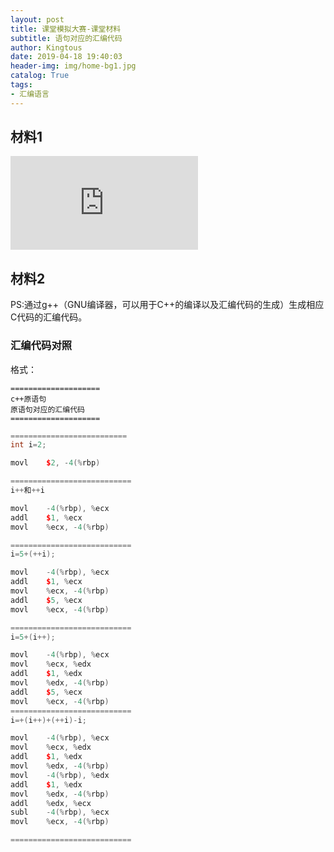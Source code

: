 ```yaml
---
layout: post
title: 课堂模拟大赛-课堂材料
subtitle: 语句对应的汇编代码
author: Kingtous
date: 2019-04-18 19:40:03
header-img: img/home-bg1.jpg
catalog: True
tags:
- 汇编语言
---
```


## 材料1

![](http://39.107.226.2/index.php?user/publicLink&fid=615aseMLHQBqWM9DsPuwaVwod_YAcRWgX6ju0V86Q0roX3iiSU-dTt9sO98lpUQwAJPf8ty7ckREeGh0bt1cHdgQH5M3J6gwq-ENfRt9h8_5gs44CptG5zVNkDTK8A&file_name=/%E7%AE%97%E6%B3%95.png)

## 材料2

PS:通过g++（GNU编译器，可以用于C++的编译以及汇编代码的生成）生成相应C代码的汇编代码。

### 汇编代码对照

格式：

```
====================
c++原语句
原语句对应的汇编代码
====================
```

```c++
==========================
int i=2;

movl	$2, -4(%rbp)

===========================
i++和++i

movl	-4(%rbp), %ecx
addl	$1, %ecx
movl	%ecx, -4(%rbp)

===========================
i=5+(++i);

movl	-4(%rbp), %ecx
addl	$1, %ecx
movl	%ecx, -4(%rbp)
addl	$5, %ecx
movl	%ecx, -4(%rbp)

===========================
i=5+(i++);

movl	-4(%rbp), %ecx
movl	%ecx, %edx
addl	$1, %edx
movl	%edx, -4(%rbp)
addl	$5, %ecx
movl	%ecx, -4(%rbp)
===========================
i=+(i++)+(++i)-i;

movl	-4(%rbp), %ecx
movl	%ecx, %edx
addl	$1, %edx
movl	%edx, -4(%rbp)
movl	-4(%rbp), %edx
addl	$1, %edx
movl	%edx, -4(%rbp)
addl	%edx, %ecx 
subl	-4(%rbp), %ecx
movl	%ecx, -4(%rbp)

===========================

```

